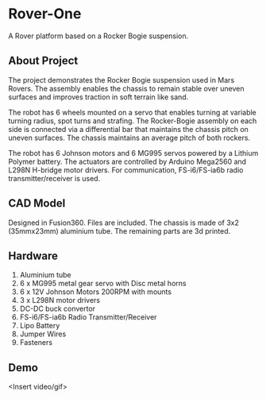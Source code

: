 # Rover-One
A Rover platform based on a Rocker Bogie suspension.

## About Project
The project demonstrates the Rocker Bogie suspension used in Mars Rovers. The assembly enables the chassis to remain stable over uneven surfaces and improves traction in soft terrain like sand. 

<add actual image here>

The robot has 6 wheels mounted on a servo that enables turning at variable turning radius, spot turns and strafing. The Rocker-Bogie assembly on each side is connected via a differential bar that maintains the chassis pitch on uneven surfaces. The chassis maintains an average pitch of both rockers.

<add gifs>

The robot has 6 Johnson motors and 6 MG995 servos powered by a Lithium Polymer battery. The actuators are controlled by Arduino Mega2560 and L298N H-bridge motor drivers. For communication, FS-i6/FS-ia6b radio transmitter/receiver is used. 

## CAD Model
Designed in Fusion360. Files are included. The chassis is made of 3x2 (35mmx23mm) aluminium tube. The remaining parts are 3d printed. 

<add cad image here>

## Hardware

1. Aluminium tube
2. 6 x MG995 metal gear servo with Disc metal horns
3. 6 x 12V Johnson Motors 200RPM with mounts 
4. 3 x L298N motor drivers
5. DC-DC buck convertor
6. FS-i6/FS-ia6b Radio Transmitter/Receiver
7. Lipo Battery
8. Jumper Wires
9. Fasteners

## Demo

<Insert video/gif>